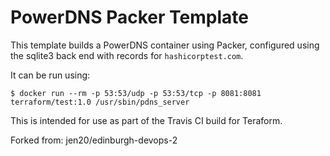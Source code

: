 PowerDNS Packer Template
========================

This template builds a PowerDNS container using Packer, configured using the sqlite3 back end with records for `hashicorptest.com`.

It can be run using:

```shell
$ docker run --rm -p 53:53/udp -p 53:53/tcp -p 8081:8081 terraform/test:1.0 /usr/sbin/pdns_server
```

This is intended for use as part of the Travis CI build for Teraform.

Forked from: jen20/edinburgh-devops-2
